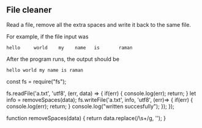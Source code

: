 ## File cleaner
Read a file, remove all the extra spaces and write it back to the same file.

For example, if the file input was
```
hello     world    my    name   is       raman
```

After the program runs, the output should be

```
hello world my name is raman
```


const fs = require("fs");

 fs.readFile('a.txt', 'utf8', (err, data) => {
  if(err) {
    console.log(err);
    return;
  }
  let info = removeSpaces(data);
  fs.writeFile('a.txt', info, 'utf8', (err)=> {
  if(err) {
    console.log(err);
    return;
  }
  console.log("written succesfully");
}); 
});

function removeSpaces(data) {
  return data.replace(/\s+/g, '');
}